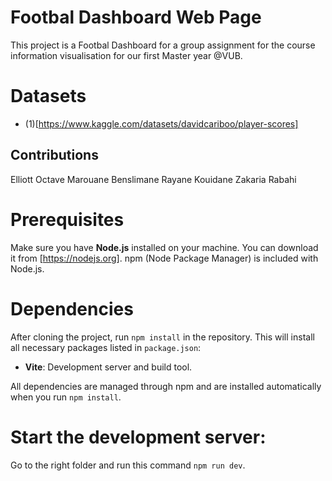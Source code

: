# Footbal Dashboard Web Page

This project is a Footbal Dashboard for a group assignment for the course information visualisation for our first Master year @VUB.

# Datasets
 - (1)[https://www.kaggle.com/datasets/davidcariboo/player-scores]

## Contributions
Elliott Octave
Marouane Benslimane
Rayane Kouidane
Zakaria Rabahi

# Prerequisites

Make sure you have **Node.js** installed on your machine. You can download it from [https://nodejs.org]. npm (Node Package Manager) is included with Node.js.

#  Dependencies

After cloning the project, run `npm install` in the repository. This will install all necessary packages listed in `package.json`:

- **Vite**: Development server and build tool.

All dependencies are managed through npm and are installed automatically when you run `npm install`.

#  Start the development server:
Go to the right folder and run this command `npm run dev`.

